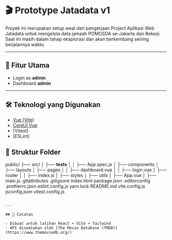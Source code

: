 # 🎬 Prototype Jatadata v1

Proyek ini merupakan setup awal dari pengerjaan Project Aplikasi Web Jatadata untuk mengelola data jamaah POMOSDA se-Jakarta dan Bekasi. Saat ini masih dalam tahap eksplorasi dan akan berkembang seiring berjalannya waktu

---

## 🚀 Fitur Utama

- Login as **admin**
- Dashboard **admin**

---

## 🛠️ Teknologi yang Digunakan

- [Vue (Vite)](https://vuejs.org/)
- [CoreUI Vue](https://coreui.io/vue)
- [Vitest]
- [ESLint]

## 📂 Struktur Folder

public/
├── src/
│ ├── __tests__
│ │ ├── App.spec.js
│ ├── components
│ ├── layouts
│ ├── pages
│ │ ├── dashboard.vue
│ │ ├── login.vue
│ ├── router
│ │ ├── index.js
│ ├── styles
│ ├── utils
│ ├── App.vue
│ ├── main.js
.gitattributes
.gitignore
index.html
package.json
.editorconfig
.prettierrc.json
eslint.config.js
yarn.lock
README.md
vite.config.js
jsconfig.json
vitest.config.js

```

---

## 📝 Catatan

- Dibuat untuk latihan React + Vite + Tailwind
- API disediakan oleh [The Movie Database (TMDB)](https://www.themoviedb.org/)

```
